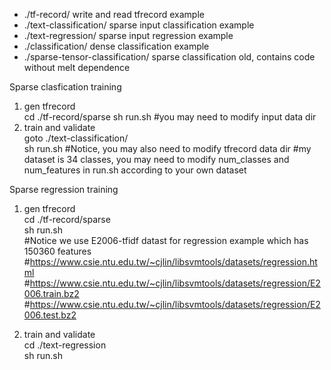 * ./tf-record/ write and read tfrecord example 
* ./text-classification/ sparse input classification example   
* ./text-regression/  sparse input regression example
* ./classification/  dense classification example 
* ./sparse-tensor-classification/ sparse classification old, contains code without melt dependence 


Sparse clasfication training   
1. gen tfrecord   
cd ./tf-record/sparse 
sh run.sh #you may need to modify input data dir
2. train and validate  
goto ./text-classification/    
sh run.sh 
#Notice, you may also need to modify tfrecord data dir
#my dataset is 34 classes, you may need to modify num_classes and num_features in run.sh according to your own dataset


Sparse regression training
1. gen tfrecord  
cd ./tf-record/sparse   
sh run.sh  
#Notice we use E2006-tfidf datast for regression example which has 150360 features 
#https://www.csie.ntu.edu.tw/~cjlin/libsvmtools/datasets/regression.html
#https://www.csie.ntu.edu.tw/~cjlin/libsvmtools/datasets/regression/E2006.train.bz2
#https://www.csie.ntu.edu.tw/~cjlin/libsvmtools/datasets/regression/E2006.test.bz2

2. train and validate  
cd ./text-regression  
sh run.sh  
